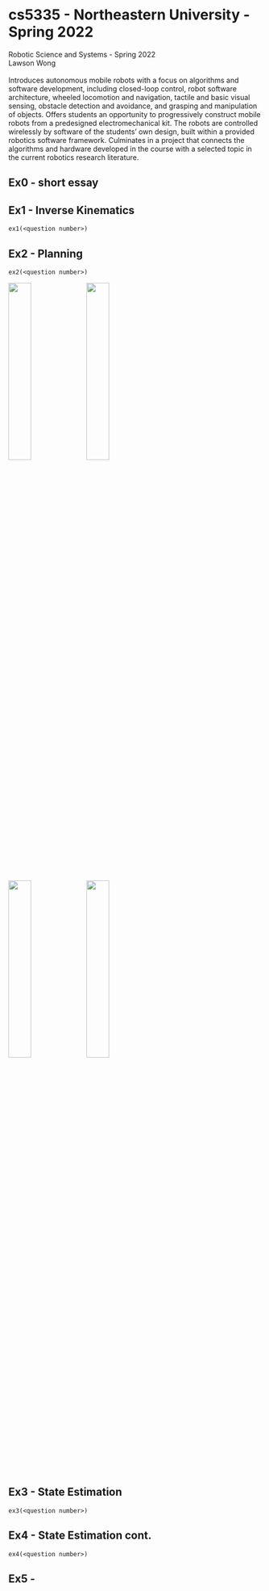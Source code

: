 # cs5335 - Northeastern University - Spring 2022
Robotic Science and Systems - Spring 2022\
Lawson Wong\
\
Introduces autonomous mobile robots with a focus on algorithms and software development, including closed-loop control, robot software architecture, wheeled locomotion and navigation, tactile and basic visual sensing, obstacle detection and avoidance, and grasping and manipulation of objects. Offers students an opportunity to progressively construct mobile robots from a predesigned electromechanical kit. The robots are controlled wirelessly by software of the students’ own design, built within a provided robotics software framework. Culminates in a project that connects the algorithms and hardware developed in the course with a selected topic in the current robotics research literature.

## Ex0 - short essay
## Ex1 - Inverse Kinematics
```
ex1(<question number>)
```
## Ex2 - Planning
```
ex2(<question number>)
```

<p float="left">
  <img src=https://user-images.githubusercontent.com/83112082/158668559-ebab7fe4-a380-4c13-92fc-21d803198be0.jpg width="30%" height="30%" />
  <img src=https://user-images.githubusercontent.com/83112082/158668548-3fb72662-e8ad-4322-95cb-1cd74bcbe1d1.jpg width="30%" height="30%" />
</p>

<p float="left">
  <img src=https://user-images.githubusercontent.com/83112082/158668559-ebab7fe4-a380-4c13-92fc-21d803198be0.jpg width="30%" height="30%" />
  <img src=https://user-images.githubusercontent.com/83112082/158668548-3fb72662-e8ad-4322-95cb-1cd74bcbe1d1.jpg width="30%" height="30%" />
</p>

## Ex3 - State Estimation
```
ex3(<question number>)
```
## Ex4 - State Estimation cont.
```
ex4(<question number>)
```
## Ex5 - 
